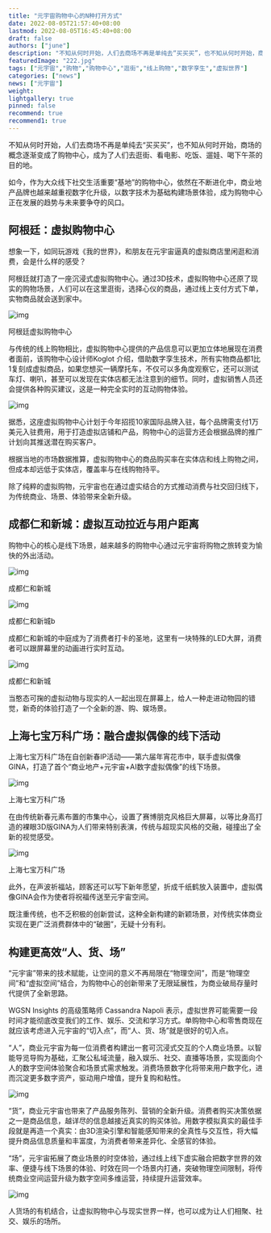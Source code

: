 ```yaml
---
title: "元宇宙购物中心的N种打开方式"
date: 2022-08-05T21:57:40+08:00
lastmod: 2022-08-05T16:45:40+08:00
draft: false
authors: ["june"]
description: "不知从何时开始，人们去商场不再是单纯去“买买买”，也不知从何时开始，商场的概念逐渐变成了购物中心，成为了人们去逛街、看电影、吃饭、遛娃、喝下午茶的目的地。"
featuredImage: "222.jpg"
tags: ["元宇宙","购物","购物中心","逛街","线上购物","数字孪生","虚拟世界"]
categories: ["news"]
news: ["元宇宙"]
weight: 
lightgallery: true
pinned: false
recommend: true
recommend1: true
---
```




不知从何时开始，人们去商场不再是单纯去“买买买”，也不知从何时开始，商场的概念逐渐变成了购物中心，成为了人们去逛街、看电影、吃饭、遛娃、喝下午茶的目的地。

如今，作为大众线下社交生活重要“基地”的购物中心，依然在不断进化中，商业地产品牌也越来越重视数字化升级，以数字技术为基础构建场景体验，成为购物中心正在发展的趋势与未来要争夺的风口。



## **阿根廷：虚拟购物中心**



想象一下，如同玩游戏《我的世界》，和朋友在元宇宙逼真的虚拟商店里闲逛和消费，会是什么样的感受？

阿根廷就打造了一座沉浸式虚拟购物中心。通过3D技术，虚拟购物中心还原了现实的购物场景，人们可以在这里逛街，选择心仪的商品，通过线上支付方式下单，实物商品就会送到家中。

![img](213.png)

阿根廷虚拟购物中心



与传统的线上购物相比，虚拟购物中心提供的产品信息可以更加立体地展现在消费者面前，该购物中心设计师Koglot 介绍，借助数字孪生技术，所有实物商品都1比1复刻成虚拟商品，如果您想买一辆摩托车，不仅可以多角度观察它，还可以测试车灯、喇叭，甚至可以发现在实体店都无法注意到的细节。同时，虚拟销售人员还会提供各种购买建议，这是一种完全实时的互动购物体验。

![img](214.png)



据悉，这座虚拟购物中心计划于今年招揽10家国际品牌入驻，每个品牌需支付1万美元入驻费用，用于打造虚拟店铺和产品，购物中心的运营方还会根据品牌的推广计划向其推送潜在购买客户。

根据当地的市场数据推算，虚拟购物中心的商品购买率在实体店和线上购物之间，但成本却远低于实体店，覆盖率与在线购物持平。

除了纯粹的虚拟购物，元宇宙也在通过虚实结合的方式推动消费与社交回归线下，为传统商业、场景、体验带来全新升级。



## 成都仁和新城：虚拟互动拉近与用户距离



购物中心的核心是线下场景，越来越多的购物中心通过元宇宙将购物之旅转变为愉快的外出活动。

![img](215.gif)

成都仁和新城



![img](216.gif)

成都仁和新城b



成都仁和新城的中庭成为了消费者打卡的圣地，这里有一块特殊的LED大屏，消费者可以跟屏幕里的动画进行实时互动。

![img](217.gif)

成都仁和新城



当憨态可掬的虚拟动物与现实的人一起出现在屏幕上，给人一种走进动物园的错觉，新奇的体验打造了一个全新的游、购、娱场景。



## **上海七宝万科广场：融合虚拟偶像的线下活动**

上海七宝万科广场在自创新春IP活动——第六届年宵花市中，联手虚拟偶像GINA，打造了首个“商业地产+元宇宙+AI数字虚拟偶像”的线下场景。

![img](218.png)

上海七宝万科广场



在由传统新春元素布置的市集中心，设置了赛博朋克风格巨大屏幕，以等比身高打造的裸眼3D版GINA为人们带来特别表演，传统与超现实风格的交融，碰撞出了全新的视觉感受。

![img](219.jpg)

上海七宝万科广场



此外，在声波祈福站，顾客还可以写下新年愿望，折成千纸鹤放入装置中，虚拟偶像GINA会作为使者将祝福传送至元宇宙空间。

既注重传统，也不乏积极的创新尝试，这种全新构建的新颖场景，对传统实体商业实现在更广泛消费群体中的“破圈”，无疑十分有利。



## **构建更高效“人、货、场”**



“元宇宙”带来的技术赋能，让空间的意义不再局限在“物理空间”，而是“物理空间”和“虚拟空间”结合，为购物中心的创新带来了无限延展性，为商业破局存量时代提供了全新思路。

WGSN Insights 的高级策略师 Cassandra Napoli 表示，虚拟世界可能需要一段时间才能彻底改变我们的工作、娱乐、交流和学习方式。单购物中心和零售商现在就应该考虑进入元宇宙的“切入点”，而“人、货、场”就是很好的切入点。

“人”，商业元宇宙为每一位消费者构建出一套可沉浸式交互的个人商业场景。以智能导览导购为基础，汇聚公私域流量，融入娱乐、社交、直播等场景，实现面向个人的数字空间体验聚合和场景式需求触发。消费场景数字化将带来用户数字化，进而沉淀更多数字资产，驱动用户增值，提升复购和粘性。

![img](220.png)



“货”，商业元宇宙也带来了产品服务陈列、营销的全新升级。消费者购买决策依据之一是商品信息，越详尽的信息越接近真实的购买体验。用数字模拟真实的最佳手段就是再造一个真实：由3D渲染引擎和智能感知带来的全真性与交互性，将大幅提升商品信息质量和丰富度，为消费者带来差异化、全感官的体验。

“场”，元宇宙拓展了商业场景的时空体验，通过线上线下虚实融合把数字世界的效率、便捷与线下场景的体验、时效在同一个场景内打通，突破物理空间限制，将传统商业空间运营升级为数字空间多维运营，持续提升运营效率。

![img](221.jpg)



人货场的有机结合，让虚拟购物中心与现实世界一样，也可以成为让人们相聚、社交、娱乐的场所。

